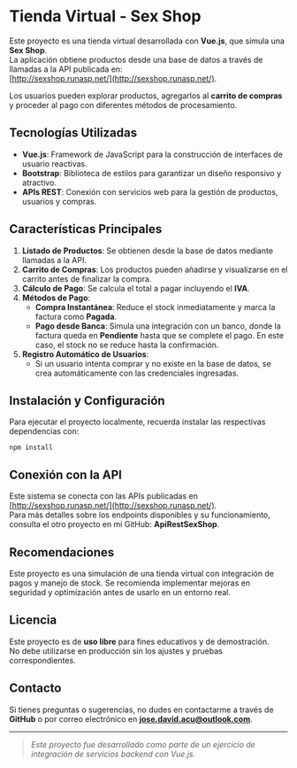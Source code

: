 # Tienda Virtual - Sex Shop

Este proyecto es una tienda virtual desarrollada con **Vue.js**, que simula una **Sex Shop**.  
La aplicación obtiene productos desde una base de datos a través de llamadas a la API publicada en:  
[http://sexshop.runasp.net/](http://sexshop.runasp.net/).  

Los usuarios pueden explorar productos, agregarlos al **carrito de compras** y proceder al pago con diferentes métodos de procesamiento.

## Tecnologías Utilizadas

- **Vue.js**: Framework de JavaScript para la construcción de interfaces de usuario reactivas.
- **Bootstrap**: Biblioteca de estilos para garantizar un diseño responsivo y atractivo.
- **APIs REST**: Conexión con servicios web para la gestión de productos, usuarios y compras.

## Características Principales

1. **Listado de Productos**: Se obtienen desde la base de datos mediante llamadas a la API.
2. **Carrito de Compras**: Los productos pueden añadirse y visualizarse en el carrito antes de finalizar la compra.
3. **Cálculo de Pago**: Se calcula el total a pagar incluyendo el **IVA**.
4. **Métodos de Pago**:  
   - **Compra Instantánea**: Reduce el stock inmediatamente y marca la factura como **Pagada**.  
   - **Pago desde Banca**: Simula una integración con un banco, donde la factura queda en **Pendiente** hasta que se complete el pago. En este caso, el stock no se reduce hasta la confirmación.
5. **Registro Automático de Usuarios**:  
   - Si un usuario intenta comprar y no existe en la base de datos, se crea automáticamente con las credenciales ingresadas.

## Instalación y Configuración

Para ejecutar el proyecto localmente, recuerda instalar las respectivas dependencias con:

   `npm install`

## Conexión con la API

Este sistema se conecta con las APIs publicadas en [http://sexshop.runasp.net/](http://sexshop.runasp.net/).  
Para más detalles sobre los endpoints disponibles y su funcionamiento, consulta el otro proyecto en mi GitHub: **ApiRestSexShop**.

## Recomendaciones

Este proyecto es una simulación de una tienda virtual con integración de pagos y manejo de stock.
Se recomienda implementar mejoras en seguridad y optimización antes de usarlo en un entorno real.

## Licencia

Este proyecto es de **uso libre** para fines educativos y de demostración.  
No debe utilizarse en producción sin los ajustes y pruebas correspondientes.

## Contacto

Si tienes preguntas o sugerencias, no dudes en contactarme a través de **GitHub** o por correo electrónico en **jose.david.acu@outlook.com**.

---

> *Este proyecto fue desarrollado como parte de un ejercicio de integración de servicios backend con Vue.js.*
